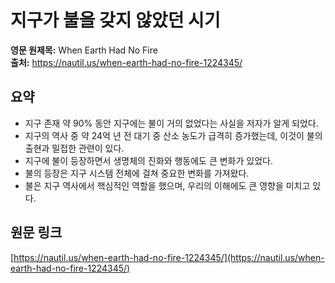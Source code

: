 # 지구가 불을 갖지 않았던 시기

**영문 원제목:** When Earth Had No Fire  
**출처:** https://nautil.us/when-earth-had-no-fire-1224345/

## 요약
- 지구 존재 약 90% 동안 지구에는 불이 거의 없었다는 사실을 저자가 알게 되었다.
- 지구의 역사 중 약 24억 년 전 대기 중 산소 농도가 급격히 증가했는데, 이것이 불의 출현과 밀접한 관련이 있다.
- 지구에 불이 등장하면서 생명체의 진화와 행동에도 큰 변화가 있었다.
- 불의 등장은 지구 시스템 전체에 걸쳐 중요한 변화를 가져왔다.
- 불은 지구 역사에서 핵심적인 역할을 했으며, 우리의 이해에도 큰 영향을 미치고 있다.

## 원문 링크
[https://nautil.us/when-earth-had-no-fire-1224345/](https://nautil.us/when-earth-had-no-fire-1224345/)
